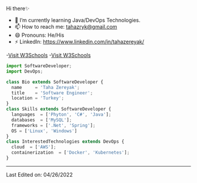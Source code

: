 
  Hi there✨
- 🌱 I’m currently learning Java/DevOps Technologies.
- 📫 How to reach me: tahazryk@gmail.com
- 😄 Pronouns: He/His
- ⚡ LinkedIn: https://www.linkedin.com/in/tahazereyak/

-<a href="https://www.w3schools.com">Visit W3Schools</a>
-<a href="https://www.w3schools.com">Visit W3Schools</a>
</p>

```js
import SoftwareDeveloper;
import DevOps;

class Bio extends SoftwareDeveloper {
  name     = 'Taha Zereyak';
  title    = 'Software Engineer';
  location = 'Turkey';
}
class Skills extends SoftwareDeveloper {
  languages  = ['Phyton', 'C#', 'Java'];
  databases  = ['MySQL'];
  frameworks = ['.Net', 'Spring'];
  OS = ['Linux', 'Windows']  
}
class InterestedTechnologies extends DevOps {
  cloud  = ['AWS'];
  containerization  = ['Docker', 'Kubernetes'];
}

```



----
Last Edited on: 04/26/2022

<!--
**zereyak13/zereyak13** is a ✨ _special_ ✨ repository because its `README.md` (this file) appears on your GitHub profile.

Here are some ideas to get you started:

- 🔭 I’m currently working on 
- 🌱 I’m currently learning DevOps Technologies.
- 🤔 I’m looking for help with Kubernetes.
- 💬 Ask me about C#/UnityD.
- 📫 How to reach me: tahazryk@gmail.com
- 😄 Pronouns: He/His
- ⚡ LinkedIn: https://www.linkedin.com/in/tahazereyak/
-->
